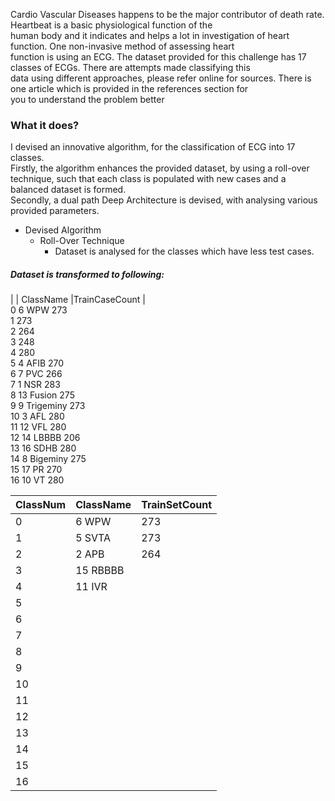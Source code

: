 <p class="has-line-data" data-line-start="8" data-line-end="13">Cardio Vascular Diseases happens to be the major contributor of death rate. Heartbeat is a basic physiological function of the<br>
human body and it indicates and helps a lot in investigation of heart function. One non-invasive method of assessing heart<br>
function is using an ECG. The dataset provided for this challenge has 17 classes of ECGs. There are attempts made classifying this<br>
data using different approaches, please refer online for sources. There is one article which is provided in the references section for<br>
you to understand the problem better</p>
<h3 class="code-line" data-line-start=14 data-line-end=15 ><a id="What_it_does_14"></a>What it does?</h3>
<p class="has-line-data" data-line-start="16" data-line-end="19">I devised an innovative algorithm, for the classification of ECG into 17 classes.<br>
Firstly, the algorithm enhances the provided dataset, by using a roll-over technique, such that each class is populated with new cases and a balanced dataset is formed.<br>
Secondly, a dual path Deep Architecture is devised, with analysing various provided parameters.</p>
<ul>
<li class="has-line-data" data-line-start="19" data-line-end="23">Devised Algorithm
<ul>
<li class="has-line-data" data-line-start="20" data-line-end="23">Roll-Over Technique
<ul>
<li class="has-line-data" data-line-start="21" data-line-end="23">Dataset is analysed for the classes which have less test cases.</li>
</ul>
</li>
</ul>
</li>
</ul>
<h5 class="code-line" data-line-start=23 data-line-end=24 ><a id="Dataset_is_transformed_to_following_23"></a>Dataset is transformed to following:</h5>
<p class="has-line-data" data-line-start="24" data-line-end="42">|   | ClassName |TrainCaseCount |<br>
0                  6 WPW               273<br>
1                273<br>
2  264<br>
3  248<br>
4  280<br>
5 4 AFIB 270<br>
6 7 PVC 266<br>
7 1 NSR 283<br>
8 13 Fusion 275<br>
9 9 Trigeminy 273<br>
10 3 AFL 280<br>
11 12 VFL 280<br>
12 14 LBBBB 206<br>
13 16 SDHB 280<br>
14 8 Bigeminy 275<br>
15 17 PR 270<br>
16 10 VT 280</p>
<table class="table table-striped table-bordered">
<thead>
<tr>
<th>ClassNum</th>
<th>ClassName</th>
<th>TrainSetCount</th>
</tr>
</thead>
<tbody>
<tr>
<td>0</td>
<td>6 WPW</td>
<td>273</td>
</tr>
<tr>
<td>1</td>
<td>5 SVTA</td>
<td>273</td>
</tr>
<tr>
<td>2</td>
<td>2 APB</td>
<td>264</td>
</tr>
<tr>
<td>3</td>
<td>15 RBBBB</td>
<td></td>
</tr>
<tr>
<td>4</td>
<td>11 IVR</td>
<td></td>
</tr>
<tr>
<td>5</td>
<td></td>
<td></td>
</tr>
<tr>
<td>6</td>
<td></td>
<td></td>
</tr>
<tr>
<td>7</td>
<td></td>
<td></td>
</tr>
<tr>
<td>8</td>
<td></td>
<td></td>
</tr>
<tr>
<td>9</td>
<td></td>
<td></td>
</tr>
<tr>
<td>10</td>
<td></td>
<td></td>
</tr>
<tr>
<td>11</td>
<td></td>
<td></td>
</tr>
<tr>
<td>12</td>
<td></td>
<td></td>
</tr>
<tr>
<td>13</td>
<td></td>
<td></td>
</tr>
<tr>
<td>14</td>
<td></td>
<td></td>
</tr>
<tr>
<td>15</td>
<td></td>
<td></td>
</tr>
<tr>
<td>16</td>
<td></td>
<td></td>
</tr>
</tbody>
</table>
